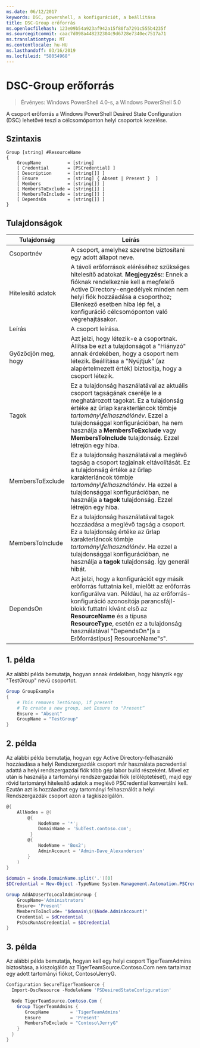 ```yaml
---
ms.date: 06/12/2017
keywords: DSC, powershell, a konfigurációt, a beállítása
title: DSC-Group erőforrás
ms.openlocfilehash: 123e09b54a923af942a15f80fa7291c555b4235f
ms.sourcegitcommit: caac7d098a448232304c9d6728e7340ec7517a71
ms.translationtype: MT
ms.contentlocale: hu-HU
ms.lasthandoff: 03/16/2019
ms.locfileid: "58054968"
---
```

# <a name="dsc-group-resource"></a>DSC-Group erőforrás

> Érvényes: Windows PowerShell 4.0-s, a Windows PowerShell 5.0

A csoport erőforrás a Windows PowerShell Desired State Configuration (DSC) lehetővé teszi a célcsomóponton helyi csoportok kezelése.

## <a name="syntax"></a>Szintaxis

```
Group [string] #ResourceName
{
    GroupName          = [string]
    [ Credential       = [PSCredential] ]
    [ Description      = [string[]] ]
    [ Ensure           = [string] { Absent | Present }  ]
    [ Members          = [string[]] ]
    [ MembersToExclude = [string[]] ]
    [ MembersToInclude = [string[]] ]
    [ DependsOn        = [string[]] ]
}
```

## <a name="properties"></a>Tulajdonságok

|  Tulajdonság  |  Leírás   |
|---|---|
| Csoportnév| A csoport, amelyhez szeretne biztosítani egy adott állapot neve.|
| Hitelesítő adatok| A távoli erőforrások eléréséhez szükséges hitelesítő adatokat. **Megjegyzés:**: Ennek a fióknak rendelkeznie kell a megfelelő Active Directory-engedélyek minden nem helyi fiók hozzáadása a csoporthoz; Ellenkező esetben hiba lép fel, a konfiguráció célcsomóponton való végrehajtásakor.
| Leírás| A csoport leírása.|
| Győződjön meg, hogy| Azt jelzi, hogy létezik-e a csoportnak. Állítsa be ezt a tulajdonságot a "Hiányzó" annak érdekében, hogy a csoport nem létezik. Beállítása a "Nyújtjuk" (az alapértelmezett érték) biztosítja, hogy a csoport létezik.|
| Tagok| Ez a tulajdonság használatával az aktuális csoport tagságának cserélje le a meghatározott tagokat. Ez a tulajdonság értéke az űrlap karakterláncok tömbje *tartomány*\\*felhasználónév*. Ezzel a tulajdonsággal konfigurációban, ha nem használja a **MembersToExclude** vagy **MembersToInclude** tulajdonság. Ezzel létrejön egy hiba.|
| MembersToExclude| Ez a tulajdonság használatával a meglévő tagság a csoport tagjainak eltávolítását. Ez a tulajdonság értéke az űrlap karakterláncok tömbje *tartomány*\\*felhasználónév*. Ha ezzel a tulajdonsággal konfigurációban, ne használja a **tagok** tulajdonság. Ezzel létrejön egy hiba.|
| MembersToInclude| Ez a tulajdonság használatával tagok hozzáadása a meglévő tagság a csoport. Ez a tulajdonság értéke az űrlap karakterláncok tömbje *tartomány*\\*felhasználónév*. Ha ezzel a tulajdonsággal konfigurációban, ne használja a **tagok** tulajdonság. Így generál hibát.|
| DependsOn | Azt jelzi, hogy a konfigurációt egy másik erőforrás futtatnia kell, mielőtt az erőforrás konfigurálva van. Például, ha az erőforrás-konfiguráció azonosítója parancsfájl-blokk futtatni kívánt első az __ResourceName__ és a típusa __ResourceType__, esetén ez a tulajdonság használatával "DependsOn"[a = Erőforrástípus] ResourceName"s".|

## <a name="example-1"></a>1. példa

Az alábbi példa bemutatja, hogyan annak érdekében, hogy hiányzik egy "TestGroup" nevű csoportot.

```powershell
Group GroupExample
{
    # This removes TestGroup, if present
    # To create a new group, set Ensure to "Present“
    Ensure = "Absent"
    GroupName = "TestGroup"
}
```

## <a name="example-2"></a>2. példa

Az alábbi példa bemutatja, hogyan egy Active Directory-felhasználó hozzáadása a helyi Rendszergazdák csoport már használata pscredential adattá a helyi rendszergazdai fiók több gép labor build részeként.
Mivel ez után is használja a tartományi rendszergazdai fiók (előléptetését), majd egy rövid tartományi hitelesítő adatok a meglévő PSCredential konvertálni kell.
Ezután azt is hozzáadhat egy tartományi felhasználót a helyi Rendszergazdák csoport azon a tagkiszolgálón.

```powershell
@{
    AllNodes = @(
        @{
            NodeName = '*';
            DomainName = 'SubTest.contoso.com';
         }
        @{
            NodeName = 'Box2';
            AdminAccount = 'Admin-Dave_Alexanderson'
        }
    )
}

$domain = $node.DomainName.split('.')[0]
$DCredential = New-Object -TypeName System.Management.Automation.PSCredential -ArgumentList ("$domain\$($credential.Username)", $Credential.Password)

Group AddADUserToLocalAdminGroup {
    GroupName='Administrators'
    Ensure= 'Present'
    MembersToInclude= "$domain\$($Node.AdminAccount)"
    Credential = $dCredential
    PsDscRunAsCredential = $DCredential
}
```

## <a name="example-3"></a>3. példa

Az alábbi példa bemutatja, hogyan kell egy helyi csoport TigerTeamAdmins biztosítása, a kiszolgálón az TigerTeamSource.Contoso.Com nem tartalmaz egy adott tartományi fiókot, Contoso\JerryG.

```powershell
Configuration SecureTigerTeamSource {
  Import-DscResource -ModuleName 'PSDesiredStateConfiguration'

  Node TigerTeamSource.Contoso.Com {
    Group TigerTeamAdmins {
       GroupName        = 'TigerTeamAdmins'
       Ensure           = 'Present'
       MembersToExclude = "Contoso\JerryG"
    }
  }
}
```
